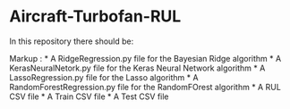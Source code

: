 # Aircraft-Turbofan-RUL

In this repository there should be:

 Markup :  * A RidgeRegression.py file for the Bayesian Ridge algorithm
           * A KerasNeuralNetork.py file for the Keras Neural Network algorithm
           * A LassoRegression.py file for the Lasso algorithm 
           * A RandomForestRegression.py file for the RandomFOrest algorithm 
           * A RUL CSV file
           * A Train CSV file 
           * A Test CSV file
